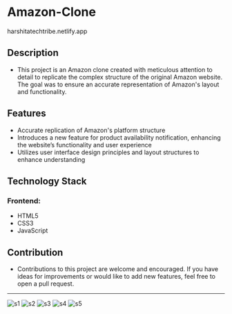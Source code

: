 # Amazon-Clone
harshitatechtribe.netlify.app

## Description
- This project is an Amazon clone created with meticulous attention to detail to replicate the complex structure of the original Amazon website. The goal was to ensure an accurate representation of Amazon's layout and functionality.

## Features
- Accurate replication of Amazon's platform structure
- Introduces a new feature for product availability notification, enhancing the website’s functionality and user experience
- Utilizes user interface design principles and layout structures to enhance understanding

## Technology Stack
### Frontend:
- HTML5
- CSS3
- JavaScript

## Contribution
- Contributions to this project are welcome and encouraged. If you have ideas for improvements or would like to add new features, feel free to open a pull request.

---
![s1](https://github.com/HarshitaDubeyy/Amazon-Clone-/assets/139252086/6b3be427-fae3-4bad-a2cf-06f6d06d8084)
![s2](https://github.com/HarshitaDubeyy/Amazon-Clone-/assets/139252086/50904270-b8b6-429a-998f-79e022436c14)
![s3](https://github.com/HarshitaDubeyy/Amazon-Clone-/assets/139252086/9864c75b-d0c4-4088-a172-dfe52354c343)
![s4](https://github.com/HarshitaDubeyy/Amazon-Clone-/assets/139252086/0be31231-02aa-40b6-9af3-2106cc8add4d)
![s5](https://github.com/HarshitaDubeyy/Amazon-Clone-/assets/139252086/3394db6d-4b54-4ad4-9cf8-0cde7f9dcc69)
